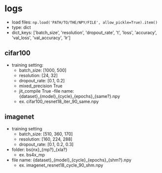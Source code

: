 # logs
- load files: `np.load('PATH/TO/THE/NPY/FILE', allow_pickle=True).item()`
- type: dict
- dict\_keys: ['batch\_size', 'resolution', 'dropout\_rate', 't', 'loss', 'accuracy', 'val\_loss', 'val\_accuracy', 'lr']
## cifar100
- training setting:
    - batch\_size: [1000, 500]
    - resolution: [24, 32]
    - dropout\_rate: [0.1, 0.2]
    - mixed\_precision True
    - jit\_compile True
-file name: {dataset}\_{model}\_{cycle}\_{epochs}\_{same?}.npy
    - ex. cifar100\_resnet18\_iter\_90\_same.npy
## imagenet
- training setting
    - batch\_size: [510, 360, 170]
    - resolution: [160, 224, 288]
    - dropout\_rate: [0.1, 0.2, 0.3]
- folder: bs{nx}\_{mp?}\_{xla?}
    - ex. bs4x\_mp
- file name: {dataset}\_{model}\_{cycle}\_{epochs}\_{shm?}.npy
    - ex. imagenet\_resnet18\_cycle\_90\_shm.npy
